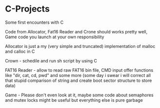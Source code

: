 # C-Projects

Some first encounters with C

Code from Allocator, Fat16 Reader and Crone should works pretty well, Game code you launch at your own responsibility  

Allocator is just a my (very simple and truncated) implementation of malloc and calloc in C

Crown - schedile and run sh script by using C

FAT16 Reader - allow to read raw FAT16 bin file, CMD input offer functions like "dir, cat, cd, pwd" and some more (some day i swear i will correct all that stupid comparison of string and create boot sector structure to store data)

Game - Please don't even look at it, maybe some code about semaphores and mutex locks might be useful but everything else is pure garbage


